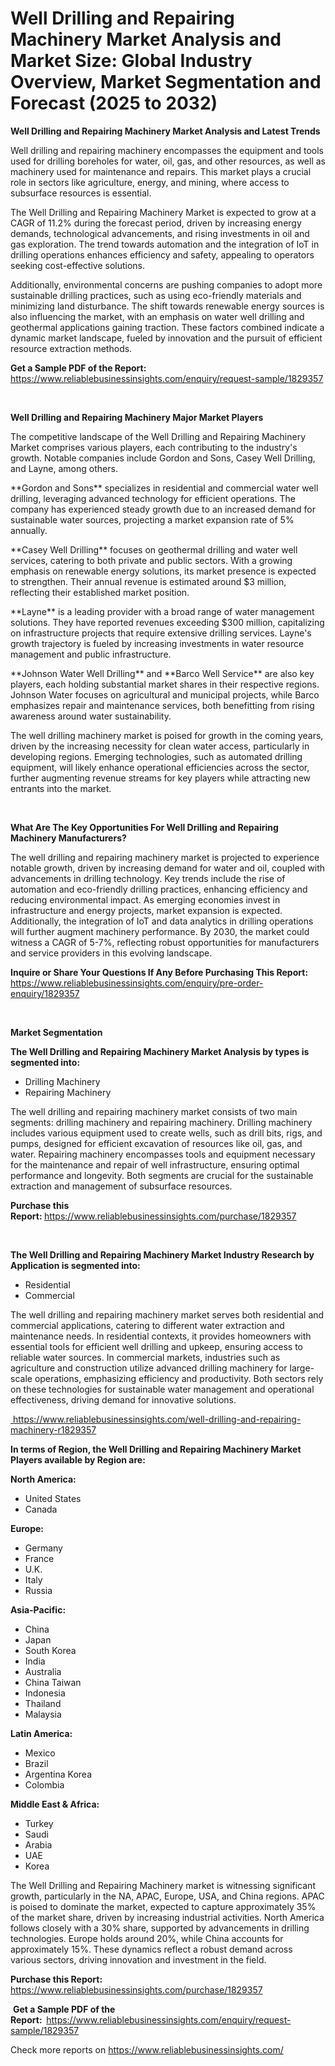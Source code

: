 <p><h1>Well Drilling and Repairing Machinery Market Analysis and Market Size: Global Industry Overview, Market Segmentation and Forecast (2025 to 2032)</h1></p><p><strong>Well Drilling and Repairing Machinery Market Analysis and Latest Trends</strong></p>
<p><p>Well drilling and repairing machinery encompasses the equipment and tools used for drilling boreholes for water, oil, gas, and other resources, as well as machinery used for maintenance and repairs. This market plays a crucial role in sectors like agriculture, energy, and mining, where access to subsurface resources is essential.</p><p>The Well Drilling and Repairing Machinery Market is expected to grow at a CAGR of 11.2% during the forecast period, driven by increasing energy demands, technological advancements, and rising investments in oil and gas exploration. The trend towards automation and the integration of IoT in drilling operations enhances efficiency and safety, appealing to operators seeking cost-effective solutions. </p><p>Additionally, environmental concerns are pushing companies to adopt more sustainable drilling practices, such as using eco-friendly materials and minimizing land disturbance. The shift towards renewable energy sources is also influencing the market, with an emphasis on water well drilling and geothermal applications gaining traction. These factors combined indicate a dynamic market landscape, fueled by innovation and the pursuit of efficient resource extraction methods.</p></p>
<p><strong>Get a Sample PDF of the Report:&nbsp;</strong> <a href="https://www.reliablebusinessinsights.com/enquiry/request-sample/1829357?utm_campaign=3107&utm_medium=2&utm_source=Github&utm_content=ia&utm_term=12042025&utm_id=well-drilling-and-repairing-machinery">https://www.reliablebusinessinsights.com/enquiry/request-sample/1829357</a></p>
<p>&nbsp;</p>
<p><strong>Well Drilling and Repairing Machinery Major Market Players</strong></p>
<p><p>The competitive landscape of the Well Drilling and Repairing Machinery Market comprises various players, each contributing to the industry's growth. Notable companies include Gordon and Sons, Casey Well Drilling, and Layne, among others.</p><p>**Gordon and Sons** specializes in residential and commercial water well drilling, leveraging advanced technology for efficient operations. The company has experienced steady growth due to an increased demand for sustainable water sources, projecting a market expansion rate of 5% annually.</p><p>**Casey Well Drilling** focuses on geothermal drilling and water well services, catering to both private and public sectors. With a growing emphasis on renewable energy solutions, its market presence is expected to strengthen. Their annual revenue is estimated around $3 million, reflecting their established market position.</p><p>**Layne** is a leading provider with a broad range of water management solutions. They have reported revenues exceeding $300 million, capitalizing on infrastructure projects that require extensive drilling services. Layne's growth trajectory is fueled by increasing investments in water resource management and public infrastructure.</p><p>**Johnson Water Well Drilling** and **Barco Well Service** are also key players, each holding substantial market shares in their respective regions. Johnson Water focuses on agricultural and municipal projects, while Barco emphasizes repair and maintenance services, both benefitting from rising awareness around water sustainability.</p><p>The well drilling machinery market is poised for growth in the coming years, driven by the increasing necessity for clean water access, particularly in developing regions. Emerging technologies, such as automated drilling equipment, will likely enhance operational efficiencies across the sector, further augmenting revenue streams for key players while attracting new entrants into the market.</p></p>
<p>&nbsp;</p>
<p><strong>What Are The Key Opportunities For Well Drilling and Repairing Machinery Manufacturers?</strong></p>
<p><p>The well drilling and repairing machinery market is projected to experience notable growth, driven by increasing demand for water and oil, coupled with advancements in drilling technology. Key trends include the rise of automation and eco-friendly drilling practices, enhancing efficiency and reducing environmental impact. As emerging economies invest in infrastructure and energy projects, market expansion is expected. Additionally, the integration of IoT and data analytics in drilling operations will further augment machinery performance. By 2030, the market could witness a CAGR of 5-7%, reflecting robust opportunities for manufacturers and service providers in this evolving landscape.</p></p>
<p><strong>Inquire or Share Your Questions If Any Before Purchasing This Report:</strong> <a href="https://www.reliablebusinessinsights.com/enquiry/pre-order-enquiry/1829357?utm_campaign=3107&utm_medium=2&utm_source=Github&utm_content=ia&utm_term=12042025&utm_id=well-drilling-and-repairing-machinery">https://www.reliablebusinessinsights.com/enquiry/pre-order-enquiry/1829357</a></p>
<p>&nbsp;</p>
<p><strong>Market Segmentation</strong></p>
<p><strong>The Well Drilling and Repairing Machinery Market Analysis by types is segmented into:</strong></p>
<p><ul><li>Drilling Machinery</li><li>Repairing Machinery</li></ul></p>
<p><p>The well drilling and repairing machinery market consists of two main segments: drilling machinery and repairing machinery. Drilling machinery includes various equipment used to create wells, such as drill bits, rigs, and pumps, designed for efficient excavation of resources like oil, gas, and water. Repairing machinery encompasses tools and equipment necessary for the maintenance and repair of well infrastructure, ensuring optimal performance and longevity. Both segments are crucial for the sustainable extraction and management of subsurface resources.</p></p>
<p><strong>Purchase this Report:&nbsp;</strong><a href="https://www.reliablebusinessinsights.com/purchase/1829357?utm_campaign=3107&utm_medium=2&utm_source=Github&utm_content=ia&utm_term=12042025&utm_id=well-drilling-and-repairing-machinery">https://www.reliablebusinessinsights.com/purchase/1829357</a></p>
<p>&nbsp;</p>
<p><strong>The Well Drilling and Repairing Machinery Market Industry Research by Application is segmented into:</strong></p>
<p><ul><li>Residential</li><li>Commercial</li></ul></p>
<p><p>The well drilling and repairing machinery market serves both residential and commercial applications, catering to different water extraction and maintenance needs. In residential contexts, it provides homeowners with essential tools for efficient well drilling and upkeep, ensuring access to reliable water sources. In commercial markets, industries such as agriculture and construction utilize advanced drilling machinery for large-scale operations, emphasizing efficiency and productivity. Both sectors rely on these technologies for sustainable water management and operational effectiveness, driving demand for innovative solutions.</p></p>
<p><a href="https://www.reliablebusinessinsights.com/well-drilling-and-repairing-machinery-r1829357?utm_campaign=3107&utm_medium=2&utm_source=Github&utm_content=ia&utm_term=12042025&utm_id=well-drilling-and-repairing-machinery">&nbsp;https://www.reliablebusinessinsights.com/well-drilling-and-repairing-machinery-r1829357</a></p>
<p><strong>In terms of Region, the Well Drilling and Repairing Machinery Market Players available by Region are:</strong></p>
<p>
    <p> <strong> North America: </strong>
        <ul>
            <li>United States</li>
            <li>Canada</li>
        </ul>
        </p> 
    <p> <strong> Europe: </strong>
        <ul>
            <li>Germany</li>
            <li>France</li>
            <li>U.K.</li>
            <li>Italy</li>
            <li>Russia</li>
        </ul>
        </p> 
    <p> <strong> Asia-Pacific: </strong>
        <ul>
            <li>China</li>
            <li>Japan</li>
            <li>South Korea</li>
            <li>India</li>
            <li>Australia</li>
            <li>China Taiwan</li>
            <li>Indonesia</li>
            <li>Thailand</li>
            <li>Malaysia</li>
        </ul>
        </p> 
    <p> <strong> Latin America: </strong>
        <ul>
            <li>Mexico</li>
            <li>Brazil</li>
            <li>Argentina Korea</li>
            <li>Colombia</li>
        </ul>
        </p> 
    <p> <strong> Middle East & Africa: </strong>
        <ul>
            <li>Turkey</li>
            <li>Saudi</li>
            <li>Arabia</li>
            <li>UAE</li>
            <li>Korea</li>
        </ul>
    </p>
    </p>
<p><p>The Well Drilling and Repairing Machinery market is witnessing significant growth, particularly in the NA, APAC, Europe, USA, and China regions. APAC is poised to dominate the market, expected to capture approximately 35% of the market share, driven by increasing industrial activities. North America follows closely with a 30% share, supported by advancements in drilling technologies. Europe holds around 20%, while China accounts for approximately 15%. These dynamics reflect a robust demand across various sectors, driving innovation and investment in the field.</p></p>
<p><strong>Purchase this Report: </strong><a href="https://www.reliablebusinessinsights.com/purchase/1829357?utm_campaign=3107&utm_medium=2&utm_source=Github&utm_content=ia&utm_term=12042025&utm_id=well-drilling-and-repairing-machinery">https://www.reliablebusinessinsights.com/purchase/1829357</a></p>
<p>&nbsp;<strong>Get a Sample PDF of the Report:&nbsp;&nbsp;</strong><a href="https://www.reliablebusinessinsights.com/enquiry/request-sample/1829357?utm_campaign=3107&utm_medium=2&utm_source=Github&utm_content=ia&utm_term=12042025&utm_id=well-drilling-and-repairing-machinery">https://www.reliablebusinessinsights.com/enquiry/request-sample/1829357</a></p>
<p><strong></strong></p>
<p>Check more reports on <a href="https://www.reliablebusinessinsights.com/?utm_campaign=3107&utm_medium=2&utm_source=Github&utm_content=ia&utm_term=12042025&utm_id=well-drilling-and-repairing-machinery">https://www.reliablebusinessinsights.com/</a></p>